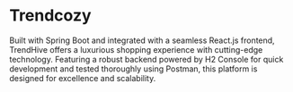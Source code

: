 # Trendcozy
Built with Spring Boot and integrated with a seamless React.js frontend, TrendHive offers a luxurious shopping experience with cutting-edge technology. Featuring a robust backend powered by H2 Console for quick development and tested thoroughly using Postman, this platform is designed for excellence and scalability.
